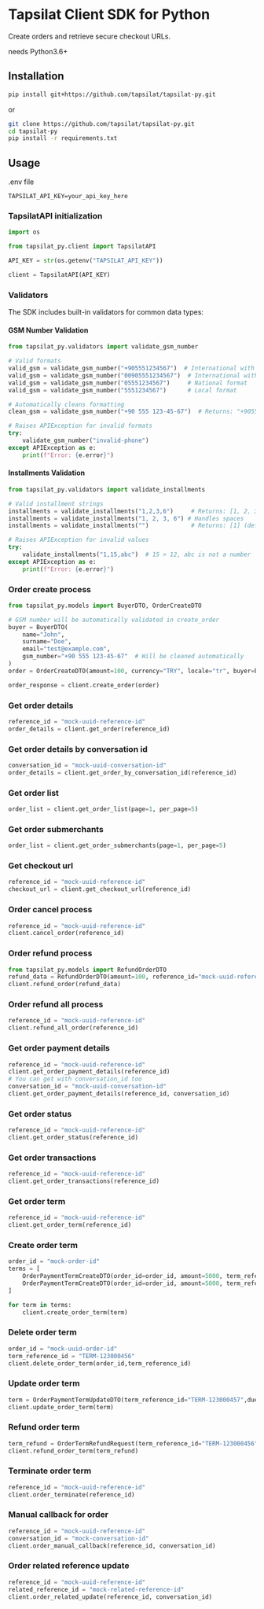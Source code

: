 # Tapsilat Client SDK for Python

Create orders and retrieve secure checkout URLs.

needs Python3.6+

## Installation
```bash
pip install git+https://github.com/tapsilat/tapsilat-py.git
```
or
```bash
git clone https://github.com/tapsilat/tapsilat-py.git
cd tapsilat-py
pip install -r requirements.txt
```


## Usage
.env file
```.env
TAPSILAT_API_KEY=your_api_key_here
```

### TapsilatAPI initialization
```python
import os

from tapsilat_py.client import TapsilatAPI

API_KEY = str(os.getenv("TAPSILAT_API_KEY"))

client = TapsilatAPI(API_KEY)
```

### Validators
The SDK includes built-in validators for common data types:

#### GSM Number Validation
```python
from tapsilat_py.validators import validate_gsm_number

# Valid formats
valid_gsm = validate_gsm_number("+905551234567")  # International with +
valid_gsm = validate_gsm_number("00905551234567")  # International with 00
valid_gsm = validate_gsm_number("05551234567")     # National format
valid_gsm = validate_gsm_number("5551234567")      # Local format

# Automatically cleans formatting
clean_gsm = validate_gsm_number("+90 555 123-45-67")  # Returns: "+905551234567"

# Raises APIException for invalid formats
try:
    validate_gsm_number("invalid-phone")
except APIException as e:
    print(f"Error: {e.error}")
```

#### Installments Validation
```python
from tapsilat_py.validators import validate_installments

# Valid installment strings
installments = validate_installments("1,2,3,6")     # Returns: [1, 2, 3, 6]
installments = validate_installments("1, 2, 3, 6") # Handles spaces
installments = validate_installments("")            # Returns: [1] (default)

# Raises APIException for invalid values
try:
    validate_installments("1,15,abc")  # 15 > 12, abc is not a number
except APIException as e:
    print(f"Error: {e.error}")
```

### Order create process
```python
from tapsilat_py.models import BuyerDTO, OrderCreateDTO

# GSM number will be automatically validated in create_order
buyer = BuyerDTO(
    name="John", 
    surname="Doe", 
    email="test@example.com",
    gsm_number="+90 555 123-45-67"  # Will be cleaned automatically
)
order = OrderCreateDTO(amount=100, currency="TRY", locale="tr", buyer=buyer)

order_response = client.create_order(order)
```
### Get order details
```python
reference_id = "mock-uuid-reference-id"
order_details = client.get_order(reference_id)
```
### Get order details by conversation id
```python
conversation_id = "mock-uuid-conversation-id"
order_details = client.get_order_by_conversation_id(reference_id)
```
### Get order list
```python
order_list = client.get_order_list(page=1, per_page=5)
```
### Get order submerchants
```python
order_list = client.get_order_submerchants(page=1, per_page=5)
```
### Get checkout url
```python
reference_id = "mock-uuid-reference-id"
checkout_url = client.get_checkout_url(reference_id)
```
### Order cancel process
```python
reference_id = "mock-uuid-reference-id"
client.cancel_order(reference_id)
```
### Order refund process
```python
from tapsilat_py.models import RefundOrderDTO
refund_data = RefundOrderDTO(amount=100, reference_id="mock-uuid-reference-id")
client.refund_order(refund_data)
```
### Order refund all process
```python
reference_id = "mock-uuid-reference-id"
client.refund_all_order(reference_id)
```
### Get order payment details
```python
reference_id = "mock-uuid-reference-id"
client.get_order_payment_details(reference_id)
# You can get with conversation_id too
conversation_id = "mock-uuid-conversation-id"
client.get_order_payment_details(reference_id, conversation_id)
```
### Get order status
```python
reference_id = "mock-uuid-reference-id"
client.get_order_status(reference_id)
```
### Get order transactions
```python
reference_id = "mock-uuid-reference-id"
client.get_order_transactions(reference_id)
```
### Get order term
```python
reference_id = "mock-uuid-reference-id"
client.get_order_term(reference_id)
```
### Create order term
```python
order_id = "mock-order-id"
terms = [
    OrderPaymentTermCreateDTO(order_id=order_id, amount=5000, term_reference_id="TERM-123000456",due_date="2025-10-10 00:00",term_sequence=1),
    OrderPaymentTermCreateDTO(order_id=order_id, amount=5000, term_reference_id="TERM-123000457",due_date="2025-11-10 00:00",term_sequence=2)
]

for term in terms:
    client.create_order_term(term)
```
### Delete order term
```python
order_id = "mock-uuid-order-id"
term_reference_id = "TERM-123000456"
client.delete_order_term(order_id,term_reference_id)
```
### Update order term
```python
term = OrderPaymentTermUpdateDTO(term_reference_id="TERM-123000457",due_date="2025-12-10 00:00",required=True)
client.update_order_term(term)
```
### Refund order term
```python
term_refund = OrderTermRefundRequest(term_reference_id="TERM-123000456",amount=1200)
client.refund_order_term(term_refund)
```
### Terminate order term
```python
reference_id = "mock-uuid-reference-id"
client.order_terminate(reference_id)
```
### Manual callback for order
```python
reference_id = "mock-uuid-reference-id"
conversation_id = "mock-conversation-id"
client.order_manual_callback(reference_id, conversation_id)
```
### Order related reference update
```python
reference_id = "mock-uuid-reference-id"
related_reference_id = "mock-related-reference-id"
client.order_related_update(reference_id, conversation_id)
```
